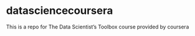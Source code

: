datasciencecoursera
===================

This is a repo for The Data Scientist’s Toolbox course provided by coursera
